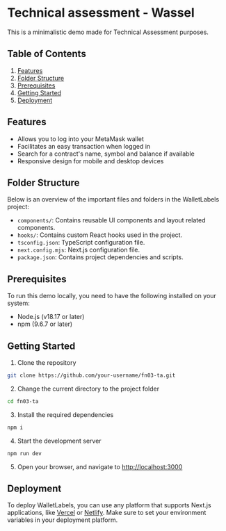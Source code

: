 # Technical assessment - Wassel
This is a minimalistic demo made for Technical Assessment purposes.


## Table of Contents

1. [Features](#features)
2. [Folder Structure](#folder-structure)
3. [Prerequisites](#prerequisites)
4. [Getting Started](#getting-started)
5. [Deployment](#deployment)

## Features
- Allows you to log into your MetaMask wallet
- Facilitates an easy transaction when logged in
- Search for a contract's name, symbol and balance if available
- Responsive design for mobile and desktop devices

## Folder Structure

Below is an overview of the important files and folders in the WalletLabels project:

- `components/`: Contains reusable UI components and layout related components.
- `hooks/`: Contains custom React hooks used in the project.
- `tsconfig.json`: TypeScript configuration file.
- `next.config.mjs`: Next.js configuration file.
- `package.json`: Contains project dependencies and scripts.

## Prerequisites

To run this demo locally, you need to have the following installed on your system:

- Node.js (v18.17 or later)
- npm (9.6.7 or later)

## Getting Started

1. Clone the repository

```bash
git clone https://github.com/your-username/fn03-ta.git
```

2. Change the current directory to the project folder

```bash
cd fn03-ta
```

3. Install the required dependencies

```bash
npm i
```

4. Start the development server

```bash
npm run dev
```

5. Open your browser, and navigate to [http://localhost:3000](http://localhost:3000)


## Deployment

To deploy WalletLabels, you can use any platform that supports Next.js applications, like [Vercel](https://vercel.com) or [Netlify](https://netlify.com). Make sure to set your environment variables in your deployment platform.

